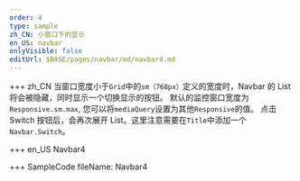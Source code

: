 ```yaml
---
order: 4
type: sample
zh_CN: 小窗口下的显示
en_US: navbar
onlyVisible: false
editUrl: $BASE/pages/navbar/md/navbar4.md
---
```


+++ zh_CN
当窗口宽度小于<Code>Grid</Code>中的<Code>sm（768px）</Code>定义的宽度时，Navbar 的 List 将会被隐藏，同时显示一个切换显示的按钮。
默认的监控窗口宽度为<Code>Responsive.sm.max</Code>, 您可以将<Code>mediaQuery</Code>设置为其他<Code>Responsive</Code>的值。
点击 Switch 按钮后，会再次展开 List。这里注意需要在<Code>Title</Code>中添加一个<Code>Navbar.Switch</Code>。

+++ en_US
Navbar4

+++ SampleCode
fileName: Navbar4
